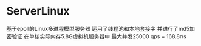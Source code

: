 # ServerLinux
基于epoll的Linux多进程模型服务器 运用了线程池和本地套接字 并进行了md5加密验证
在单核实际内存5.8G虚拟机服务器中 最大并发25000 qps = 168.8r/s
